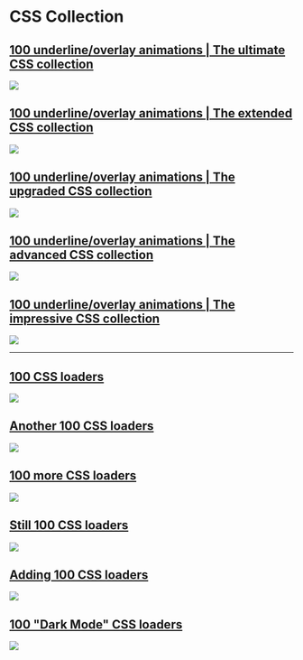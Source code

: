 # CSS Collection

## [100 underline/overlay animations | The ultimate CSS collection](https://dev.to/afif/100-underline-overlay-animation-the-ultimate-css-collection-4p40)
![](https://res.cloudinary.com/practicaldev/image/fetch/s--KjPnib1g--/c_imagga_scale,f_auto,fl_progressive,h_420,q_66,w_1000/https://dev-to-uploads.s3.amazonaws.com/uploads/articles/vevb2z73mab3trcg1zs8.gif)
## [100 underline/overlay animations | The extended CSS collection](https://dev.to/afif/another-100-underline-overlay-animations-the-extended-css-collection-574c)
![](https://res.cloudinary.com/practicaldev/image/fetch/s--3_WWqDW9--/c_imagga_scale,f_auto,fl_progressive,h_420,q_66,w_1000/https://dev-to-uploads.s3.amazonaws.com/uploads/articles/l8349w0dpcdruxe7dxuc.gif)
## [100 underline/overlay animations | The upgraded CSS collection](https://dev.to/afif/100-more-underline-overlay-animations-the-upgraded-css-collection-4c25)
![](https://res.cloudinary.com/practicaldev/image/fetch/s--k2OexSVL--/c_imagga_scale,f_auto,fl_progressive,h_420,q_66,w_1000/https://dev-to-uploads.s3.amazonaws.com/uploads/articles/xn4n5qe9a4rhlczufk7m.gif)
## [100 underline/overlay animations | The advanced CSS collection](https://dev.to/afif/still-100-underline-overlay-animations-the-advanced-css-collection-4mol)
![](https://res.cloudinary.com/practicaldev/image/fetch/s--g-MUgcEO--/c_imagga_scale,f_auto,fl_progressive,h_420,q_66,w_1000/https://dev-to-uploads.s3.amazonaws.com/uploads/articles/3bxobl6a6d856vfg3zpo.gif)
## [100 underline/overlay animations | The impressive CSS collection](https://dev.to/afif/adding-100-underline-overlay-animations-the-impressive-css-collection-1a93)
![](https://res.cloudinary.com/practicaldev/image/fetch/s--8w4_8_o---/c_imagga_scale,f_auto,fl_progressive,h_420,q_66,w_1000/https://dev-to-uploads.s3.amazonaws.com/uploads/articles/g4nfclcucwaplk78f81q.gif)


----

## [100 CSS loaders](https://dev.to/afif/i-made-100-css-loaders-for-your-next-project-4eje)
![](https://res.cloudinary.com/practicaldev/image/fetch/s--9yyNMtf5--/c_imagga_scale,f_auto,fl_progressive,h_420,q_66,w_1000/https://dev-to-uploads.s3.amazonaws.com/uploads/articles/puyp945v6ifpmbji8ha7.gif)
## [Another 100 CSS loaders](https://dev.to/afif/another-100-css-loaders-for-your-next-project-352l)
![](https://res.cloudinary.com/practicaldev/image/fetch/s--KgMH6CVN--/c_imagga_scale,f_auto,fl_progressive,h_420,q_66,w_1000/https://dev-to-uploads.s3.amazonaws.com/uploads/articles/iqbjwrds4640uwn9b443.gif)
## [100 more CSS loaders](https://dev.to/afif/i-made-100-more-css-loaders-for-your-next-project-4ioa)
![](https://res.cloudinary.com/practicaldev/image/fetch/s--JiGAK3tT--/c_imagga_scale,f_auto,fl_progressive,h_420,q_66,w_1000/https://dev-to-uploads.s3.amazonaws.com/uploads/articles/wy59msifcxnx3xkl5xs2.gif)
## [Still 100 CSS loaders](https://dev.to/afif/still-100-css-loaders-for-your-next-project-57hp)
![](https://res.cloudinary.com/practicaldev/image/fetch/s--X4Iq6EiN--/c_imagga_scale,f_auto,fl_progressive,h_420,q_66,w_1000/https://dev-to-uploads.s3.amazonaws.com/uploads/articles/2jm7h520sa59l8iltewf.gif)
## [Adding 100 CSS loaders](https://dev.to/afif/adding-100-css-loaders-to-the-collection-of-500-css-loaders-2a3p)
![](https://res.cloudinary.com/practicaldev/image/fetch/s--qstTSEuA--/c_imagga_scale,f_auto,fl_progressive,h_420,q_66,w_1000/https://dev-to-uploads.s3.amazonaws.com/uploads/articles/u13po0df336g3p0c7tfc.gif)
## [100 "Dark Mode" CSS loaders](https://dev.to/afif/i-am-back-with-100-dark-mode-css-loaders-4gp6)
![](https://res.cloudinary.com/practicaldev/image/fetch/s--YxkGSbOJ--/c_imagga_scale,f_auto,fl_progressive,h_420,q_66,w_1000/https://dev-to-uploads.s3.amazonaws.com/uploads/articles/khkfw2e8kclc35vgpmob.gif)

